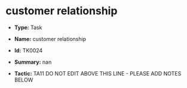 # customer relationship

* **Type:** Task

* **Name:** customer relationship

* **Id:** TK0024

* **Summary:** nan

* **Tactic:** TA11
DO NOT EDIT ABOVE THIS LINE - PLEASE ADD NOTES BELOW